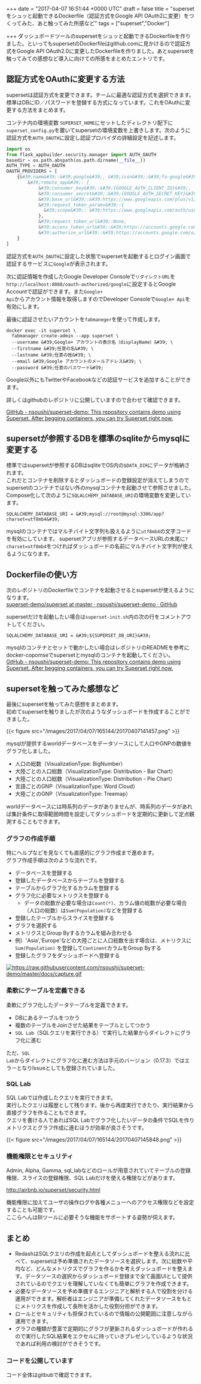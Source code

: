 
+++
date = "2017-04-07 16:51:44 +0000 UTC"
draft = false
title = "supersetをシュッと起動できるDockerfile（認証方式をGoogle API OAuth2に変更）をつくってみた、あと触ってみた所感など"
tags = ["superset","Docker"]

+++
ダッシュボードツールのsupersetをシュッと起動できるDockerfileを作りました。といってもsupersetのDockerfileはgithub.comに見かけるので認証方式をGoogle API OAuth2.0に変更したDockerfileを作りました。あとsupersetを触ってみての感想など導入に向けての所感をまとめたエントリです。


<div class="github-card" data-user="airbnb" data-repo="superset" data-width="400" data-height="" data-theme="default"></div>
<script src="https://cdn.jsdelivr.net/github-cards/latest/widget.js"></script>


## 認証方式をOAuthに変更する方法

supersetは認証方式を変更できます。チームに最適な認証方式を選択できます。標準はDBにID／パスワードを登録する方式になっています。これをOAuthに変更する方法をまとめます。

コンテナ内の環境変数 <code>SUPERSET_HOME</code>にセットしたディレクトリ配下に<code>superset_config.py</code>を置いてsupersetの環境変数を上書きします。次のように認証方式を<code>AUTH_OAUTH</code>に設定し認証プロバイダの詳細設定を記述します。

```python
import os
from flask_appbuilder.security.manager import AUTH_OAUTH
basedir = os.path.abspath(os.path.dirname(__file__))
AUTH_TYPE = AUTH_OAUTH
OAUTH_PROVIDERS = [
    {&#39;name&#39;:&#39;google&#39;, &#39;icon&#39;:&#39;fa-google&#39;, &#39;token_key&#39;:&#39;access_token&#39;,
        &#39;remote_app&#39;: {
            &#39;consumer_key&#39;:&#39;{GOOGLE_AUTH_CLIENT_ID}&#39;,
            &#39;consumer_secret&#39;:&#39;{GOOGLE_AUTH_SECRET_KEY}&#39;,
            &#39;base_url&#39;:&#39;https://www.googleapis.com/plus/v1/&#39;,
            &#39;request_token_params&#39;:{
              &#39;scope&#39;: &#39;https://www.googleapis.com/auth/userinfo.email&#39;
            },
            &#39;request_token_url&#39;:None,
            &#39;access_token_url&#39;:&#39;https://accounts.google.com/o/oauth2/token&#39;,
            &#39;authorize_url&#39;:&#39;https://accounts.google.com/o/oauth2/auth&#39;}
    }
]

```


認証方式を<code>AUTH_OAUTH</code>に設定した状態でsupersetを起動するとログイン画面で認証するサービスに<code>Google</code>が表示されます。

次に認証情報を作成したGoogle Developer Consoleで<code>リダイレクトURL</code>を<code>http://localhost:8088/oauth-authorized/google</code>に設定するとGoogle Accountで認証ができます。また<code>Google+ Api</code>からアカウント情報を取得しますのでDeveloper Consoleで<code>Google+ Api</code>を有効にします。

最後に認証させたいアカウントを<code>fabmaneger</code>を使って作成します。

```
docker exec -it superset \
  fabmanager create-admin --app superset \
  --username &#39;Google+ アカウントの表示名（displayName）&#39; \
  --firstname &#39;任意の名&#39; \
  --lastname &#39;任意の姓&#39; \
  --email &#39;Google アカウントのメールアドレス&#39; \
  --password &#39;任意のパスワード&#39;
```


Google以外にもTwitterやFacebookなどの認証サービスを追加することができます。

詳しくはgithubのレポジトリに公開していますので合わせて確認できます。

<a href="https://github.com/nsoushi/superset-demo">GitHub - nsoushi/superset-demo: This repository contains demo using Superset. After begging containers, you can try Superset right now.</a>

## supersetが参照するDBを標準のsqliteからmysqlに変更する

標準ではsupersetが参照するDBはsqliteでOS内の<code>$DATA_DIR</code>にデータが格納されます。<br/>
これだとコンテナを削除するとダッシュボードの登録設定が消えてしまうのでsupersetのコンテナではない外のmysqlコンテナを起動させて参照させました。<br/>
Compose化して次のように<code>SQLALCHEMY_DATABASE_URI</code>の環境変数を変更しています。

```
SQLALCHEMY_DATABASE_URI = &#39;mysql://root@mysql:3306/app?charset=utf8mb4&#39;
```


mysqlのコンテナではマルチバイト文字列も扱えるように<code>utf8mb4</code>の文字コードを有効にしています。
supersetアプリが参照するデータベースURLの末尾に<code>?charset=utf8mb4</code>をつければダッシュボードの名前にマルチバイト文字列が使えるようになります。

## Dockerfileの使い方

次のレポジトリのDockerfileでコンテナを起動させるとsupersetが使えるようになります。<br/>
<a href="https://github.com/nsoushi/superset-demo/tree/master/superset">superset-demo/superset at master · nsoushi/superset-demo · GitHub</a>

supersetだけを起動したい場合は<code>superset-init.sh</code>内の次の行をコメントアウトしてください。

```
SQLALCHEMY_DATABASE_URI = &#39;${SUPERSET_DB_URI}&#39;
```


mysqlのコンテナとセットで動かしたい場合はレポジトリのREADMEを参考にdocker-copomseでsupersetとmysqlのコンテナを起動してください。<br/>
<a href="https://github.com/nsoushi/superset-demo">GitHub - nsoushi/superset-demo: This repository contains demo using Superset. After begging containers, you can try Superset right now.</a>

## supersetを触ってみた感想など

最後にsupersetを触ってみた感想をまとめます。<br/>
初めてsupersetを触りましたが次のようなダッシュボードを作成することができました。

{{< figure src="/images/2017/04/07/165144/20170407141457.png"  >}}

mysqlが提供するworldデータベースをデータソースにして人口やGNPの数値をグラフ化しました。

<ul>
<li>人口の総数（VisualizationType: BigNumber）</li>
<li>大陸ごとの人口総数（VisualizationType: Distribution - Bar Chart）</li>
<li>大陸ごとの人口総数（VisualizationType: Distribution - Pie Chart）</li>
<li>言語ごとのGNP（VisualizationType: Word Cloud）</li>
<li>大陸ごとのGNP（VisualizationType: Treemap）</li>
</ul>


worldデータベースには時系列のデータがありませんが、時系列のデータがあれば集計条件に取得範囲時間を設定してダッシュボードを定期的に更新して定点観測することもできます。

### グラフの作成手順

特にヘルプなどを見なくても直感的にグラフ作成まで進めます。<br/>
グラフ作成手順は次のような流れです。

<ul>
<li>データベースを登録する</li>
<li>登録したデータベースからテーブルを登録する</li>
<li>テーブルからグラフ化するカラムを登録する</li>
<li>グラフ化に必要なメトリクスを登録する

<ul>
<li>データの総数が必要な場合は<code>Count(*)</code>、カラム値の総数が必要な場合（人口の総数）は<code>Sum(Population)</code>などを登録する</li>
</ul>
</li>
<li>登録したテーブルからスライスを登録する</li>
<li>グラフを選択する</li>
<li>メトリクスとGroup Byするカラムを組み合わせる</li>
<li>例）&#39;Asia&#39;,‘Europe&#39;などの大陸ごとに人口総数を出す場合は、メトリクスに<code>Sum(Population)</code> を登録して<code>Continent</code>カラムをGroup Byする</li>
<li>登録したグラフをダッシュボードへ登録する</li>
</ul>


<a href="https://raw.githubusercontent.com/nsoushi/superset-demo/master/docs/capture.gif" class="http-image" target="_blank"><img src="https://raw.githubusercontent.com/nsoushi/superset-demo/master/docs/capture.gif" class="http-image" alt="https://raw.githubusercontent.com/nsoushi/superset-demo/master/docs/capture.gif"/></a>

### 柔軟にテーブルを定義できる

柔軟にグラフ化したデータテーブルを定義できます。

<ul>
<li>DBにあるテーブルをつかう</li>
<li>複数のテーブルをJoinさせた結果をテーブルとしてつかう</li>
<li><code>SQL Lab</code>（SQLクエリを実行できる）で実行した結果からダイレクトにグラフ化に進む</li>
</ul>


ただ、<code>SQL Lab</code>からダイレクトにグラフ化に進む方法は手元のバージョン（0.17.3）ではエラーとなりIssueとしても登録されていました。


<div class="github-card" data-user="airbnb/superset/issues" data-repo="2529" data-width="400" data-height="" data-theme="default"></div>
<script src="https://cdn.jsdelivr.net/github-cards/latest/widget.js"></script>


### SQL Lab

SQL Labでは作成したクエリを実行できます。<br/>
実行したクエリは履歴として残ります。後から再度実行できたり、実行結果から直接グラフを作ることもできます。<br/>
クエリを書ける人であればSQL Labでグラフ化したいデータの条件でSQLを作りメトリクスとグラフ作成に進むほうが効率が良さそうです。

{{< figure src="/images/2017/04/07/165144/20170407145848.png"  >}}

### 機能権限とセキュリティ

Admin, Alpha, Gamma, sql_labなどのロールが用意されていてテーブルの登録権限、スライスの登録権限、SQL Labだけを使える権限などがあります。

<a href="http://airbnb.io/superset/security.html">http://airbnb.io/superset/security.html</a>

機能権限に加えてユーザの操作ログや各種メニューへのアクセス権限などを設定することも可能です。<br/>
ここらへんはBIツールに必要そうな機能をサポートする姿勢が伺えます。

## まとめ

<ul>
<li>RedashはSQLクエリの作成を起点としてダッシュボードを整える流れに比べて、supersetは予め準備されたデータソースを選択します。次に総数や平均など、どんなメトリクスでグラフを作るかを考えダッシュボードを整えます。データソースの選択からダッシュボード登録まで全て画面UIとして提供されているのでクエリを理解していなくても簡単にグラフを作成できます。</li>
<li>必要なデータソースを予め準備するエンジニアと解析する人で役割を分ける運用ができます。解析者はエンジニアが準備してくれたデータソースをもとにメトリクスを作成して長所を活かした役割分担ができます。</li>
<li>ロールとセキュリティも担保されているので情報の公開範囲に注意しながら運用できます。</li>
<li>グラフの種類が豊富で定期的にグラフが更新されるダッシュボードが作れるので実行したSQL結果をエクセルに持っていきプレゼンしているような状況であれば利用の検討ができそうです。</li>
</ul>


### コードを公開しています

コード全体はgitbubで確認できます。


<div class="github-card" data-user="nsoushi" data-repo="superset-demo" data-width="400" data-height="" data-theme="default"></div>
<script src="https://cdn.jsdelivr.net/github-cards/latest/widget.js"></script>



